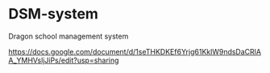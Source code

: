 # DSM-system
Dragon school management system

https://docs.google.com/document/d/1seTHKDKEf6Yrjg61KklW9ndsDaCRlAA_YMHVsljJiPs/edit?usp=sharing
